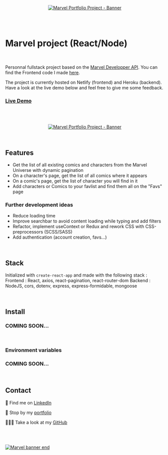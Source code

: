 <p align="center">
<a href="https://marvel-jolisdegats.netlify.app/ ">
  <img src="https://res.cloudinary.com/dqp905mfv/image/upload/v1601692522/portfolio/ReadMe/marvel_tseusa.jpg" alt ="Marvel Portfolio Project - Banner"  />
  </a>
</p>
<br/>
<br/>
<h1>Marvel project (React/Node)</h1>
<br/>
<p> Personnal fullstack project based on the <a href="https://developer.marvel.com/">Marvel Developper API</a>. You can find the Frontend code I made <a href="https://github.com/jolisdegats/marvel-frontend"> here</a>.<p><p>
The project is currently hosted on Netlify (frontend) and Heroku (backend). Have a look at the live demo below and feel free to give me some feedback. </p>

<h3>
<a href="https://marvel-jolisdegats.netlify.app/">Live Demo</a>
</h3>
<br/>
<br/>
<p align="center">
<a href="https://marvel-jolisdegats.netlify.app/ ">
  <img src="https://res.cloudinary.com/dqp905mfv/image/upload/v1601624221/portfolio/marvel/Marvel_gb6myd.gif" alt ="Marvel Portfolio Project - Banner"  />
  </a>
</p>
<br/>
<h2>Features</h2>
<ul>
  <li>Get the list of all existing comics and characters from the Marvel Universe with dynamic pagination</li>
  
  <li>On a character&apos;s page, get the list of all comics where it appears</li>
  
  <li>On a comic&apos;s page, get the list of character you will find in it</li>
  
  <li>Add characters or Comics to your favlist and find them all on the "Favs" page</li>
 
  </ul>







<h3>Further development ideas</h3>
<ul>
  <li>Reduce loading time</li>
  <li>Improve searchbar to avoid content loading while typing and add filters</li>
  <li>Refactor, implement useContext or Redux and rework CSS with CSS-preprocessors (SCSS/SASS)</li>
  <li>Add authentication (account creation, favs...)</li>
  </ul>


<br/>
<h2>Stack</h2>

Initialized with `create-react-app` and made with the following stack :
Frontend : React, axios, react-pagination, react-router-dom
Backend : NodeJS, cors, dotenv, express, express-formidable, mongoose


<br/>
<h2>Install</h2>

<h3>COMING SOON...</h3>

<br/>
<h3>Environment variables</h3>

<h3>COMING SOON...</h3>


<br/>
<h2>Contact</h2>
<p>💼 Find me on <a href="https://www.linkedin.com/in/julieszwarc/">LinkedIn</a></p>

<p>🦄 Stop by my <a href="https://julieszwarc.com">portfolio</a></p>

<p>👩🏼‍💻 Take a look at my <a href="https://github.com/jolisdegats">GitHub</a></p>
<br/>
<br/>

[![Marvel banner end](https://res.cloudinary.com/dqp905mfv/image/upload/v1601688053/portfolio/ReadMe/marvel-end_dyrjao.jpg "Marvel banner end")](https://marvel-jolisdegats.netlify.app/ "Marvel banner end")
